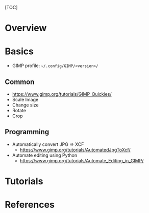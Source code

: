 [TOC]

# Overview

# Basics

- GIMP profile: `~/.config/GIMP/<version>/`

## Common

- https://www.gimp.org/tutorials/GIMP_Quickies/
- Scale Image
- Change size
- Rotate
- Crop

## Programming

- Automatically convert JPG => XCF
    + https://www.gimp.org/tutorials/AutomatedJpgToXcf/
- Automate editing using Python
    + https://www.gimp.org/tutorials/Automate_Editing_in_GIMP/

# Tutorials



# References
